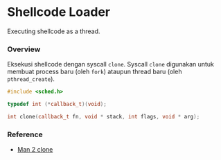 # Shellcode Loader

Executing shellcode as a thread.

### Overview

Eksekusi shellcode dengan syscall `clone`. Syscall `clone` digunakan untuk membuat process baru (oleh `fork`) ataupun thread baru (oleh `pthread_create`).

```c++
#include <sched.h>

typedef int (*callback_t)(void);

int clone(callback_t fn, void * stack, int flags, void * arg);
```

### Reference

- [Man 2 clone](https://man7.org/linux/man-pages/man2/clone.2.html)